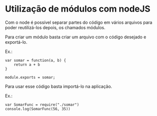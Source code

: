 # Utilização de módulos com nodeJS

Com o node é possível separar partes do código em vários arquivos para poder reutilizá-los depois, os chamados módulos.

Para criar um módulo basta criar um arquivo com o código desejado e exportá-lo.

Ex.:

```
var somar = function(a, b) {
    return a + b
}

module.exports = somar;

```

Para usar esse código basta importá-lo na aplicação.

Ex.: 
```
var SomarFunc = require("./somar")
console.log(SomarFunc(56, 35))

```